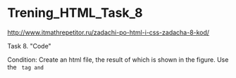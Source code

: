 # Trening_HTML_Task_8
http://www.itmathrepetitor.ru/zadachi-po-html-i-css-zadacha-8-kod/

Task 8. "Code"

Condition: Create an html file, the result of which is shown in the figure. 
Use the <code> tag and &nbsp;
